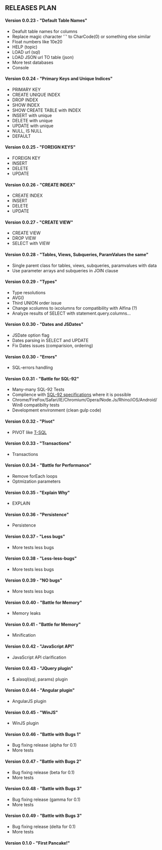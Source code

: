## RELEASES PLAN

#### Version 0.0.23 - "Default Table Names"

* Deafult table names for columns
* Replace magic character '`' to CharCode(0) or something else similar
* Float numbers like 10e20
* HELP (topic)
* LOAD url (sql)
* LOAD JSON url TO table (json)
* More test databases
* Console

#### Version 0.0.24 - "Primary Keys and Unique Indices"

* PRIMARY KEY
* CREATE UNIQUE INDEX
* DROP INDEX
* SHOW INDEX
* SHOW CREATE TABLE with INDEX
* INSERT with unique
* DELETE with unique
* UPDATE with unique
* NULL, IS NULL
* DEFAULT

#### Version 0.0.25 - "FOREIGN KEYS"

* FOREIGN KEY
* INSERT
* DELETE
* UPDATE

#### Version 0.0.26 - "CREATE INDEX"

* CREATE INDEX
* INSERT
* DELETE
* UPDATE

#### Version 0.0.27 - "CREATE VIEW"

* CREATE VIEW
* DROP VIEW
* SELECT with VIEW

#### Version 0.0.28 - "Tables, Views, Subqueries, ParamValues the same"

* Single parent class for tables, views, subqueries, paramvalues with data 
* Use parameter arrays and subqueries in JOIN clause

#### Version 0.0.29 - "Types"

* Type resolutions
* AVG()
* Third UNION order issue
* Change xcolumns to ixcolumns for compatibility with Alfina (?)
* Analyze results of SELECT with statement.query.columns...

#### Version 0.0.30 - "Dates and JSDates"

* JSDate option flag
* Dates parsing in SELECT and UPDATE
* Fix Dates issues (comparision, ordering)

#### Version 0.0.30 - "Errors"

* SQL-errors handling

#### Version 0.0.31 - "Battle for SQL-92"

* Many-many SQL-92 Tests 
* Complience with [SQL-92 specifications](http://savage.net.au/SQL/sql-92.bnf.html) where it is possible 
* Chrome/FireFox/Safari/IE/Chromium/Opera/Node.Js/Rhino/iOS/Android/Win8 compatibilty tests
* Development environment (clean gulp code)

#### Version 0.0.32 - "Pivot"

* PIVOT like [T-SQL](http://technet.microsoft.com/en-us/library/ms177410(v=sql.105).aspx)

#### Version 0.0.33 - "Transactions"

* Transactions

#### Version 0.0.34 - "Battle for Performance"

* Remove forEach loops
* Optmization parameters


#### Version 0.0.35 - "Explain Why"
* EXPLAIN


#### Version 0.0.36 - "Persistence"
* Persistence

#### Version 0.0.37 - "Less bugs"
* More tests less bugs

#### Version 0.0.38 - "Less-less-bugs"
* More tests less bugs

#### Version 0.0.39 - "NO bugs"
* More tests less bugs

#### Version 0.0.40 - "Battle for Memory"

* Memory leaks

#### Version 0.0.41 - "Battle for Memory"
* Minification

#### Version 0.0.42 - "JavaScript API"

* JavaScript API clarification

#### Version 0.0.43 - "JQuery plugin"

* $.alasql(sql, params) plugin

#### Version 0.0.44 - "Angular plugin"

* AngularJS plugin 

#### Version 0.0.45 - "WinJS"

* WinJS plugin

#### Version 0.0.46 - "Battle with Bugs 1"

* Bug fixing release (alpha for 0.1)
* More tests

#### Version 0.0.47 - "Battle with Bugs 2"

* Bug fixing release (beta for 0.1)
* More tests

#### Version 0.0.48 - "Battle with Bugs 3"

* Bug fixing release (gamma for 0.1)
* More tests

#### Version 0.0.49 - "Battle with Bugs 3"

* Bug fixing release (delta for 0.1)
* More tests

#### Version 0.1.0 - "First Pancake!"


